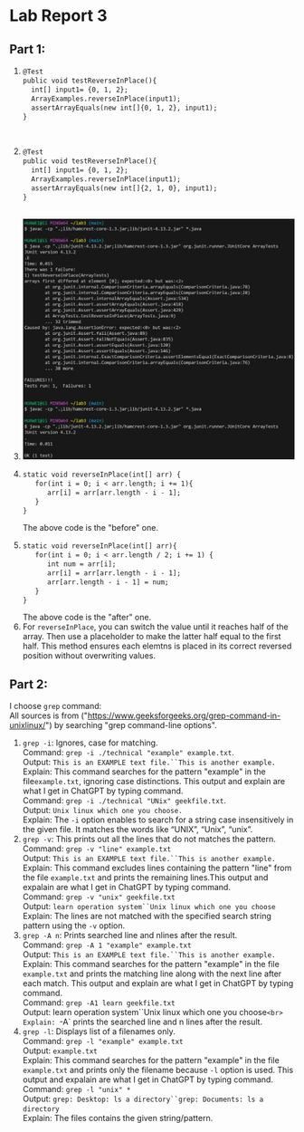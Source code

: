 # Lab Report 3
## Part 1:
1. ```
   @Test
   public void testReverseInPlace(){
     int[] input1= {0, 1, 2};
     ArrayExamples.reverseInPlace(input1);
     assertArrayEquals(new int[]{0, 1, 2}, input1);
   }
   ```
   <br>
2. ```
   @Test
   public void testReverseInPlace(){
     int[] input1= {0, 1, 2};
     ArrayExamples.reverseInPlace(input1);
     assertArrayEquals(new int[]{2, 1, 0}, input1);
   }
   ```
   <br>
3. ![image](lab3.jpg)<br>
4. ```
   static void reverseInPlace(int[] arr) {
      for(int i = 0; i < arr.length; i += 1){
         arr[i] = arr[arr.length - i - 1];
      }
   }
   ```
   The above code is the "before" one.<br>
5. ```
   static void reverseInPlace(int[] arr){
      for(int i = 0; i < arr.length / 2; i += 1) {
         int num = arr[i];
         arr[i] = arr[arr.length - i - 1];
         arr[arr.length - i - 1] = num;
      }
   }
   ```
   The above code is the "after" one.<br>
6. For `reverseInPlace`, you can switch the value until it reaches half of the array. Then use a placeholder to make the latter half equal to the first half. This method ensures each elemtns is placed in its correct reversed position without overwriting values.<br>
## Part 2:
I choose `grep` command:<br>
All sources is from ("https://www.geeksforgeeks.org/grep-command-in-unixlinux/") by searching "grep command-line options".<br>
1. `grep -i`: Ignores, case for matching.<br>
Command: `grep -i ./technical "example" example.txt`.<br>
Output: `This is an EXAMPLE text file.``This is another example.`<br>
Explain: This command searches for the pattern "example" in the file`example.txt`, ignoring case distinctions. This output and explain are what I get in ChatGPT by typing command.<br>
Command: `grep -i ./technical "UNix" geekfile.txt`.<br>
Output: `Unix linux which one you choose.`<br>
Explain: The `-i` option enables to search for a string case insensitively in the given file. It matches the words like “UNIX”, “Unix”, “unix”. <br>
2. `grep -v`: This prints out all the lines that do not matches the pattern.<br>
Command: `grep -v "line" example.txt`<br>
Output: `This is an EXAMPLE text file.``This is another example.`<br>
Explain: This command excludes lines containing the pattern "line" from the file `example.txt` and prints the remaining lines.This output and expalain are what I get in ChatGPT by typing command.<br>
Command: `grep -v "unix" geekfile.txt`<br>
Output: `learn operation system``Unix linux which one you choose`<br>
Explain: The lines are not matched with the specified search string pattern using the `-v` option.<br>
3. `grep -A n`: Prints searched line and nlines after the result.<br>
Command: `grep -A 1 "example" example.txt`<br>
Output: `This is an EXAMPLE text file.``This is another example.`<br>
Explain: This command searches for the pattern "example" in the file `example.txt` and prints the matching line along with the next line after each match. This output and explain are what I get in ChatGPT by typing command.<br>
Command: `grep -A1 learn geekfile.txt`<br>
Output: learn operation system``Unix linux which one you choose`<br>
Explain: `-A` prints the searched line and n lines after the result.<br>
4. `grep -l`: Displays list of a filenames only.<br>
Command: `grep -l "example" example.txt`<br>
Output: `example.txt`<br>
Explain: This command searches for the pattern "example" in the file `example.txt` and prints only the filename because `-l` option is used. This output and expalain are what I get in ChatGPT by typing command.<br>
Command: `grep -l "unix" *`<br>
Output: `grep: Desktop: ls a directory``grep: Documents: ls a directory`<br>
Explain: The files contains the given string/pattern.<br>
